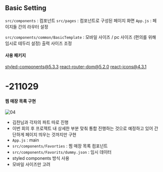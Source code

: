 ## Basic Setting
`src/components` : 컴포넌트
`src/pages` : 컴포넌트로 구성된 페이지 화면 
`App.js` : 페이지들 간의 라우터 설정

`src/components/common/BasicTemplate` : 모바일 사이즈 / pc 사이즈 (편의를 위해 임시로 테두리 설정) 출력 사이즈 조정

#### 사용 패키지
styled-components@5.3.3
react-router-dom@5.2.0
react-icons@4.3.1

# -211029
#### 찜 매장 목록 구현
![04](https://user-images.githubusercontent.com/73420533/139116049-b976f6c0-065b-4f86-b86e-0a8bf8cb0c27.jpg)

- 김찬님과 각자의 파트 따로 진행
- 이번 회의 후 프로젝트 내 상세한 부분 맞춰 통합 진행하는 것으로 예정하고 있어 간단하게 페이지 띄우는 것까지만 구현
- `App.js` : main
- `src/components/Favorties` : 찜 매장 목록 컴포넌트
- `src/components/Favorits/dummy.json` : 임시 데이터 
- styled components 방식 사용
- 모바일 사이즈만 고려
